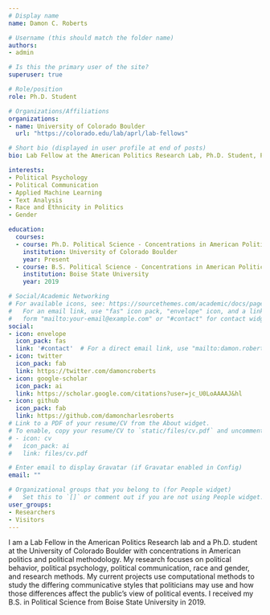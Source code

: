 ```yaml
---
# Display name
name: Damon C. Roberts

# Username (this should match the folder name)
authors:
- admin

# Is this the primary user of the site?
superuser: true

# Role/position
role: Ph.D. Student

# Organizations/Affiliations
organizations:
- name: University of Colorado Boulder
  url: "https://colorado.edu/lab/aprl/lab-fellows"

# Short bio (displayed in user profile at end of posts)
bio: Lab Fellow at the American Politics Research Lab, Ph.D. Student, Public Opinion, Political Psychology, Computational Social Sciences.

interests:
- Political Psychology
- Political Communication
- Applied Machine Learning
- Text Analysis
- Race and Ethnicity in Politics
- Gender

education:
  courses:
  - course: Ph.D. Political Science - Concentrations in American Politics and Methodology
    institution: University of Colorado Boulder
    year: Present
  - course: B.S. Political Science - Concentrations in American Politics and Public Policy
    institution: Boise State University
    year: 2019

# Social/Academic Networking
# For available icons, see: https://sourcethemes.com/academic/docs/page-builder/#icons
#   For an email link, use "fas" icon pack, "envelope" icon, and a link in the
#   form "mailto:your-email@example.com" or "#contact" for contact widget.
social:
- icon: envelope
  icon_pack: fas
  link: '#contact'  # For a direct email link, use "mailto:damon.roberts-1@colorado.edu".
- icon: twitter
  icon_pack: fab
  link: https://twitter.com/damoncroberts
- icon: google-scholar
  icon_pack: ai
  link: https://scholar.google.com/citations?user=jc_U0LoAAAAJ&hl
- icon: github
  icon_pack: fab
  link: https://github.com/damoncharlesroberts
# Link to a PDF of your resume/CV from the About widget.
# To enable, copy your resume/CV to `static/files/cv.pdf` and uncomment the lines below.
# - icon: cv
#   icon_pack: ai
#   link: files/cv.pdf

# Enter email to display Gravatar (if Gravatar enabled in Config)
email: ""

# Organizational groups that you belong to (for People widget)
#   Set this to `[]` or comment out if you are not using People widget.
user_groups:
- Researchers
- Visitors
---
```

I am a Lab Fellow in the American Politics Research lab and a Ph.D. student at the University of Colorado Boulder with concentrations in American politics and political methodology. My research focuses on political behavior, political psychology, political communication, race and gender, and research methods. My current projects use computational methods to study the differing communicative styles that politicians may use and how those differences affect the public’s view of political events. I received my B.S. in Political  Science from Boise State University in 2019.

